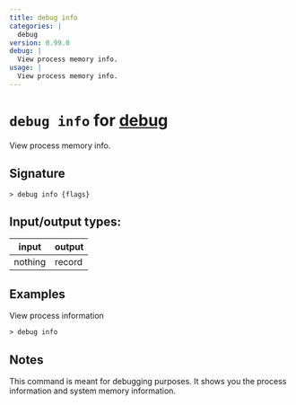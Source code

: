 ```yaml
---
title: debug info
categories: |
  debug
version: 0.99.0
debug: |
  View process memory info.
usage: |
  View process memory info.
---
```

<!-- This file is automatically generated. Please edit the command in https://github.com/nushell/nushell instead. -->

# `debug info` for [debug](/commands/categories/debug.md)

<div class='command-title'>View process memory info.</div>

## Signature

```> debug info {flags} ```


## Input/output types:

| input   | output |
| ------- | ------ |
| nothing | record |

## Examples

View process information
```nu
> debug info

```

## Notes
This command is meant for debugging purposes.
It shows you the process information and system memory information.